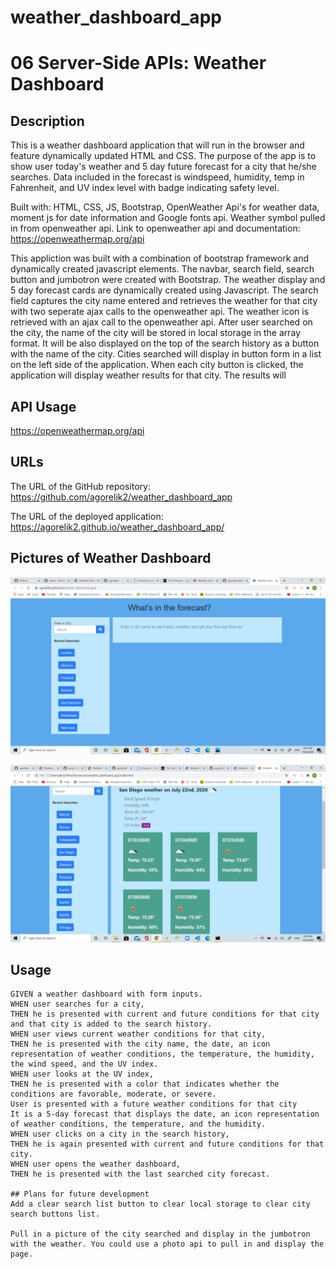 # weather_dashboard_app
# 06 Server-Side APIs: Weather Dashboard

## Description

This is a weather dashboard application that will run in the browser and feature dynamically updated HTML and CSS.
The purpose of the app is to show user today's weather and 5 day future forecast for a city that he/she searches. Data included in the forecast is windspeed, humidity, temp in Fahrenheit, and UV index level with badge indicating safety level.

Built with: HTML, CSS, JS, Bootstrap, OpenWeather Api's for weather data, moment js for date information and Google fonts api. Weather symbol pulled in from openweather api. Link to openweather api and documentation: https://openweathermap.org/api

This appliction was built with a combination of bootstrap framework and dynamically created javascript elements. The navbar, search field, search button and jumbotron were created with Bootstrap.
The weather display and 5 day forecast cards are dynamically created using Javascript. 
The search field captures the city name entered and retrieves the weather for that city with two seperate ajax calls to the openweather api. 
The weather icon is retrieved with an ajax call to the openweather api. 
After user searched on the city, the name of the city will be stored in local storage in the array format. It will be also displayed on the top of the search history as a button with the name of the city.
Cities searched will display in button form in a list on the left side of the application. 
When each city button is clicked, the application will display weather results for that city. The results will 

## API Usage
https://openweathermap.org/api


## URLs

The URL of the GitHub repository:
https://github.com/agorelik2/weather_dashboard_app

The URL of the deployed application:
https://agorelik2.github.io/weather_dashboard_app/


## Pictures of Weather Dashboard

![weather-dashboard-app img 1](images/image1.png)

![weather-dashboard-app img 3](images/image3.png)


## Usage

```
GIVEN a weather dashboard with form inputs.
WHEN user searches for a city,
THEN he is presented with current and future conditions for that city and that city is added to the search history.
WHEN user views current weather conditions for that city,
THEN he is presented with the city name, the date, an icon representation of weather conditions, the temperature, the humidity, the wind speed, and the UV index.
WHEN user looks at the UV index,
THEN he is presented with a color that indicates whether the conditions are favorable, moderate, or severe.
User is presented with a future weather conditions for that city
It is a 5-day forecast that displays the date, an icon representation of weather conditions, the temperature, and the humidity.
WHEN user clicks on a city in the search history,
THEN he is again presented with current and future conditions for that city.
WHEN user opens the weather dashboard,
THEN he is presented with the last searched city forecast.

## Plans for future development
Add a clear search list button to clear local storage to clear city search buttons list.

Pull in a picture of the city searched and display in the jumbotron with the weather. You could use a photo api to pull in and display the page.





